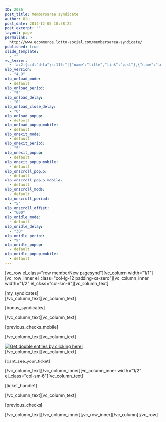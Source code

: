 ```yaml
---
ID: 2086
post_title: Membersarea syndicate
author: Olu
post_date: 2014-12-05 10:58:22
post_excerpt: ""
layout: page
permalink: >
  http://www.ecommerce.lotto-social.com/membersarea-syndicate/
published: true
slide_template:
  - ""
vc_teaser:
  - 'a:2:{s:4:"data";s:115:"[{"name":"title","link":"post"},{"name":"image","image":"featured","link":"none"},{"name":"text","mode":"excerpt"}]";s:7:"bgcolor";s:0:"";}'
ulp_version:
  - "4.9"
ulp_onload_mode:
  - default
ulp_onload_period:
  - "5"
ulp_onload_delay:
  - "0"
ulp_onload_close_delay:
  - "0"
ulp_onload_popup:
  - default
ulp_onload_popup_mobile:
  - default
ulp_onexit_mode:
  - default
ulp_onexit_period:
  - "5"
ulp_onexit_popup:
  - default
ulp_onexit_popup_mobile:
  - default
ulp_onscroll_popup:
  - default
ulp_onscroll_popup_mobile:
  - default
ulp_onscroll_mode:
  - default
ulp_onscroll_period:
  - "5"
ulp_onscroll_offset:
  - "600"
ulp_onidle_mode:
  - default
ulp_onidle_delay:
  - "30"
ulp_onidle_period:
  - "5"
ulp_onidle_popup:
  - default
ulp_onidle_popup_mobile:
  - default
---
```

[vc_row el_class="row memberNew pagesynd"][vc_column width="1/1"][vc_row_inner el_class="col-lg-12 padding-xs-zero"][vc_column_inner width="1/2" el_class="col-sm-6"][vc_column_text]
<div id="ticketWrapper">[my_syndicates]</div>
[/vc_column_text][vc_column_text]

[bonus_syndicates]

[/vc_column_text][vc_column_text]

[previous_checks_mobile]

[/vc_column_text][vc_column_text]
<div id="hilton_banner" class="col-lg-12 whiteBg tc padding-xs imgFull"><a title="Get double entries by clicking here!" href="http://promo.lotto-social.com/spa-break/" target="_blank"><img src="https://lottosocial.s3.amazonaws.com/cms2/wp-content/uploads/spa_db_ent.jpg" alt="Get double entries by clicking here!" />
</a></div>
[/vc_column_text][vc_column_text]

[cant_see_your_ticket]

[/vc_column_text][/vc_column_inner][vc_column_inner width="1/2" el_class="col-sm-6"][vc_column_text]

[ticket_handle1]

[/vc_column_text][vc_column_text]

[previous_checks]

[/vc_column_text][/vc_column_inner][/vc_row_inner][/vc_column][/vc_row]